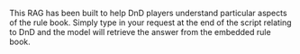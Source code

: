 This RAG has been built to help DnD players understand particular aspects of the rule book. Simply type in your request at the end of the script relating to DnD and the model will retrieve the answer from the embedded rule book. 
